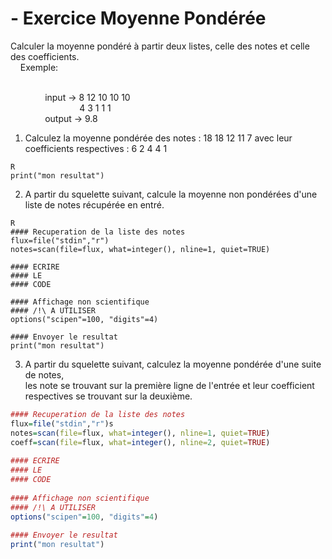 # - Exercice Moyenne Pondérée
Calculer la moyenne pondéré à partir deux listes, celle des notes et celle des coefficients.
<br/> &nbsp;&nbsp;&nbsp; Exemple:

<br/>&nbsp;&nbsp;&nbsp;&nbsp;&nbsp;&nbsp;&nbsp;&nbsp;&nbsp;&nbsp;&nbsp;&nbsp;&nbsp; input  -> 8 12 10 10 10
<br/>&nbsp;&nbsp;&nbsp;&nbsp;&nbsp;&nbsp;&nbsp;&nbsp;&nbsp;&nbsp;&nbsp;&nbsp;&nbsp;&nbsp;&nbsp;&nbsp;&nbsp;&nbsp;&nbsp;&nbsp;&nbsp;&nbsp; &nbsp;&nbsp;&nbsp;&nbsp;  4 3 1 1 1
<br/>&nbsp;&nbsp;&nbsp;&nbsp;&nbsp;&nbsp;&nbsp;&nbsp;&nbsp;&nbsp;&nbsp;&nbsp;&nbsp; output -> 9.8
       
1) Calculez la moyenne pondérée des notes : 18 18 12 11 7
avec leur coefficients respectives : 6 2 4 4 1
    
```
R
print("mon resultat")
```
      
2) A partir du squelette suivant, calcule la moyenne non pondérées d'une liste de notes récupérée en entré.
      
```
R
#### Recuperation de la liste des notes
flux=file("stdin","r")
notes=scan(file=flux, what=integer(), nline=1, quiet=TRUE)
   
#### ECRIRE 
#### LE 
#### CODE
     
#### Affichage non scientifique 
#### /!\ A UTILISER
options("scipen"=100, "digits"=4)
   
#### Envoyer le resultat
print("mon resultat")
```
      
3) A partir du squelette suivant, calculez la moyenne pondérée d'une suite de notes, </br> 
les note se trouvant sur la première ligne de l'entrée et leur coefficient respectives se trouvant sur la deuxième.
      
```R
#### Recuperation de la liste des notes
flux=file("stdin","r")s
notes=scan(file=flux, what=integer(), nline=1, quiet=TRUE)
coeff=scan(file=flux, what=integer(), nline=2, quiet=TRUE)
     
#### ECRIRE 
#### LE 
#### CODE
     
#### Affichage non scientifique 
#### /!\ A UTILISER
options("scipen"=100, "digits"=4)
     
#### Envoyer le resultat
print("mon resultat")
```
